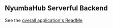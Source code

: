 ## NyumbaHub Serverful Backend

See the [overall application's ReadMe](https://github.com/pptrgi/nyumbahub-frontend)
